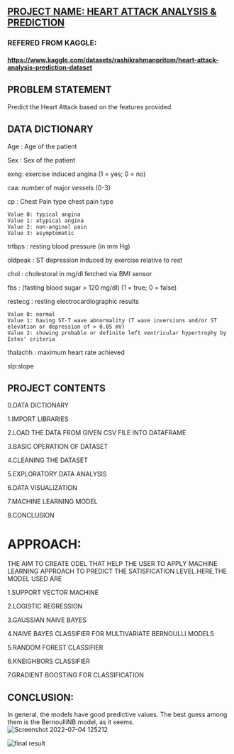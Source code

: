 ##                     [PROJECT NAME: HEART ATTACK ANALYSIS & PREDICTION](https://github.com/PriyaModhave/EduBridge-Data-Analytics/blob/main/Final%20Project/Heart%20Attack%20Analysis%20and%20Prediction/HEART%20ATTACK%20ANALYSIS%20%26%20PREDICTION.ipynb)

### REFERED FROM KAGGLE:
#### https://www.kaggle.com/datasets/rashikrahmanpritom/heart-attack-analysis-prediction-dataset

## PROBLEM STATEMENT
Predict the Heart Attack based on the features provided.

## DATA DICTIONARY
Age : Age of the patient

Sex : Sex of the patient

exng: exercise induced angina (1 = yes; 0 = no)

caa: number of major vessels (0-3)

cp : Chest Pain type chest pain type

    Value 0: typical angina
    Value 1: atypical angina
    Value 2: non-anginal pain
    Value 3: asymptomatic
trtbps : resting blood pressure (in mm Hg)

oldpeak : ST depression induced by exercise relative to rest

chol : cholestoral in mg/dl fetched via BMI sensor

fbs : (fasting blood sugar > 120 mg/dl) (1 = true; 0 = false)

restecg : resting electrocardiographic results

    Value 0: normal
    Value 1: having ST-T wave abnormality (T wave inversions and/or ST elevation or depression of > 0.05 mV)
    Value 2: showing probable or definite left ventricular hypertrophy by Estes' criteria
thalachh : maximum heart rate achieved

slp:slope


## PROJECT CONTENTS
0.DATA DICTIONARY

1.IMPORT LIBRARIES

2.LOAD THE DATA FROM GIVEN CSV FILE INTO DATAFRAME

3.BASIC OPERATION OF DATASET

4.CLEANING THE DATASET

5.EXPLORATORY DATA ANALYSIS

6.DATA VISUALIZATION

7.MACHINE LEARNING MODEL

8.CONCLUSION

# APPROACH:
THE AIM TO CREATE ODEL THAT HELP THE USER TO APPLY MACHINE LEARNING APPROACH TO PREDICT THE SATISFICATION LEVEL.HERE,THE MODEL USED ARE

1.SUPPORT VECTOR MACHINE

2.LOGISTIC REGRESSION

3.GAUSSIAN NAIVE BAYES

4.NAIVE BAYES CLASSIFIER FOR MULTIVARIATE BERNOULLI MODELS

5.RANDOM FOREST CLASSIFIER

6.KNEIGHBORS CLASSIFIER

7.GRADIENT BOOSTING FOR CLASSIFICATION

## CONCLUSION:
In general, the models have good predictive values. The best guess among them is the BernoulliNB model, as it seems.
![Screenshot 2022-07-04 125212](https://user-images.githubusercontent.com/98824713/177103143-dace434c-019c-4c54-b591-1f521196d70c.png)

![final result](https://user-images.githubusercontent.com/98824713/177098967-63d2853c-e42f-4ab9-a3af-bfe118126976.png)





